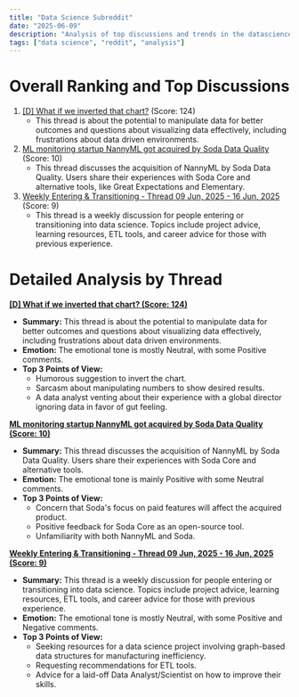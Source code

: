 ```yaml
---
title: "Data Science Subreddit"
date: "2025-06-09"
description: "Analysis of top discussions and trends in the datascience subreddit"
tags: ["data science", "reddit", "analysis"]
---
```


# Overall Ranking and Top Discussions
1.  [[D] What if we inverted that chart?](https://i.redd.it/ens3q2p02y5f1.png) (Score: 124)
    * This thread is about the potential to manipulate data for better outcomes and questions about visualizing data effectively, including frustrations about data driven environments.
2.  [ML monitoring startup NannyML got acquired by Soda Data Quality](https://siliconcanals.com/brussels-soda-acquires-nannyml/) (Score: 10)
    *  This thread discusses the acquisition of NannyML by Soda Data Quality. Users share their experiences with Soda Core and alternative tools, like Great Expectations and Elementary.
3.  [Weekly Entering & Transitioning - Thread 09 Jun, 2025 - 16 Jun, 2025](https://www.reddit.com/r/datascience/comments/1l6vciq/weekly_entering_transitioning_thread_09_jun_2025/) (Score: 9)
    *   This thread is a weekly discussion for people entering or transitioning into data science. Topics include project advice, learning resources, ETL tools, and career advice for those with previous experience.

# Detailed Analysis by Thread
**[[D] What if we inverted that chart? (Score: 124)](https://i.redd.it/ens3q2p02y5f1.png)**
*   **Summary:** This thread is about the potential to manipulate data for better outcomes and questions about visualizing data effectively, including frustrations about data driven environments.
*   **Emotion:** The emotional tone is mostly Neutral, with some Positive comments.
*   **Top 3 Points of View:**
    *   Humorous suggestion to invert the chart.
    *   Sarcasm about manipulating numbers to show desired results.
    *   A data analyst venting about their experience with a global director ignoring data in favor of gut feeling.

**[ML monitoring startup NannyML got acquired by Soda Data Quality (Score: 10)](https://siliconcanals.com/brussels-soda-acquires-nannyml/)**
*   **Summary:** This thread discusses the acquisition of NannyML by Soda Data Quality. Users share their experiences with Soda Core and alternative tools.
*   **Emotion:** The emotional tone is mainly Positive with some Neutral comments.
*   **Top 3 Points of View:**
    *   Concern that Soda's focus on paid features will affect the acquired product.
    *   Positive feedback for Soda Core as an open-source tool.
    *   Unfamiliarity with both NannyML and Soda.

**[Weekly Entering & Transitioning - Thread 09 Jun, 2025 - 16 Jun, 2025 (Score: 9)](https://www.reddit.com/r/datascience/comments/1l6vciq/weekly_entering_transitioning_thread_09_jun_2025/)**
*   **Summary:** This thread is a weekly discussion for people entering or transitioning into data science. Topics include project advice, learning resources, ETL tools, and career advice for those with previous experience.
*   **Emotion:** The emotional tone is mostly Neutral, with some Positive and Negative comments.
*   **Top 3 Points of View:**
    *   Seeking resources for a data science project involving graph-based data structures for manufacturing inefficiency.
    *   Requesting recommendations for ETL tools.
    *   Advice for a laid-off Data Analyst/Scientist on how to improve their skills.
